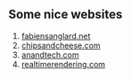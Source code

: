 ## Some nice websites

1. [fabiensanglard.net](https://fabiensanglard.net/)
2. [chipsandcheese.com](https://chipsandcheese.com/)
3. [anandtech.com](https://www.anandtech.com/)
4. [realtimerendering.com](https://www.realtimerendering.com/)
